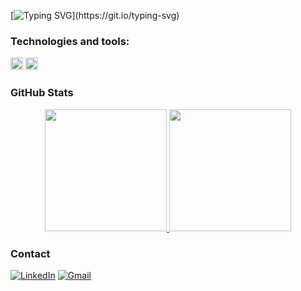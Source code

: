 [![Typing SVG](https://readme-typing-svg.herokuapp.com?font=Fira+Code&pause=1000&color=7C0EF7&width=450&lines=Hey+there!+I'm+Herich+Gabriel+de+Campos.;Welcome+to+my+Github+profile!)](https://git.io/typing-svg)

### Technologies and tools:
<img src="https://cdn.jsdelivr.net/gh/devicons/devicon/icons/cplusplus/cplusplus-original.svg" width="20" height="20"/> 
<img src="https://cdn.jsdelivr.net/gh/devicons/devicon/icons/javascript/javascript-original.svg" width="20" height="20"/>

### GitHub Stats

<div align="center" style="display: flex; justify-content: center;">
  <a href="https://github.com/milenaabernardi">
    <img height="195px" src="https://github-readme-stats.vercel.app/api?username=milenaabernardi&show_icons=true&theme=midnight-purple&include_all_commits=false&count_private=true&border_color=00000000"/>
    <img height="195px" src="https://github-readme-stats.vercel.app/api/top-langs/?username=milenaabernardi&layout=compact&langs_count=6&include_all_commits=true&theme=midnight-purple&border_color=00000000"/>
  </a>
</div>
    
### Contact

[![LinkedIn](https://img.shields.io/badge/LinkedIn-blue?style=for-the-badge&logo=linkedin)](www.linkedin.com/in/herich-campos-a6540729a)
[![Gmail](https://img.shields.io/badge/Gmail-D14836?style=for-the-badge&logo=gmail&logoColor=white)](mailto:herichop013@gmail.com)


